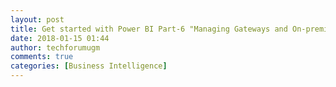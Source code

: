 ```yaml
---
layout: post
title: Get started with Power BI Part-6 "Managing Gateways and On-premises Data"
date: 2018-01-15 01:44
author: techforumugm
comments: true
categories: [Business Intelligence]
---
```


